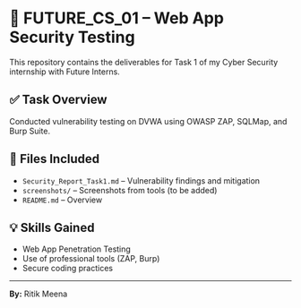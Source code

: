 
# 🚀 FUTURE_CS_01 – Web App Security Testing

This repository contains the deliverables for Task 1 of my Cyber Security internship with Future Interns.

## ✅ Task Overview
Conducted vulnerability testing on DVWA using OWASP ZAP, SQLMap, and Burp Suite.

## 📄 Files Included
- `Security_Report_Task1.md` – Vulnerability findings and mitigation
- `screenshots/` – Screenshots from tools (to be added)
- `README.md` – Overview

## 💡 Skills Gained
- Web App Penetration Testing
- Use of professional tools (ZAP, Burp)
- Secure coding practices

---

**By:** Ritik Meena
